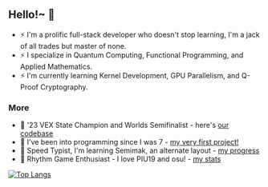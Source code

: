 ## Hello!~ 👋
- ⚡ I'm a prolific full-stack developer who doesn't stop learning, I'm a jack of all trades but master of none.
- ⚡ I specialize in Quantum Computing, Functional Programming, and Applied Mathematics. 
- ⚡ I'm currently learning Kernel Development, GPU Parallelism, and Q-Proof Cryptography.
### More
- 🌟 '23 VEX State Champion and Worlds Semifinalist - here's [our codebase](https://github.com/hiibolt/355V-Development)
- 🌟 I've been into programming since I was 7 - [my very first project!](https://www.khanacademy.org/computer-programming/button-function/6752085105180672)
- 🌟 Speed Typist, I'm learning Semimak, an alternate layout - [my progress](https://monkeytype.com/profile/BoltR6)
- 🌟 Rhythm Game Enthusiast - I love PIU19 and osu! - [my stats](https://osu.ppy.sh/users/18734275)

[![Top Langs](https://github-readme-stats.vercel.app/api/top-langs/?username=hiibolt&langs_count=6&theme=transparent&hide_progress=true)](https://github.com/anuraghazra/github-readme-stats)
<!--
**hiibolt/hiibolt** is a ✨ _special_ ✨ repository because its `README.md` (this file) appears on your GitHub profile.

Here are some ideas to get you started:

- 🔭 I’m currently working on ...
- 🌱 I’m currently learning ...
- 👯 I’m looking to collaborate on ...
- 🤔 I’m looking for help with ...
- 💬 Ask me about ...
- 📫 How to reach me: ...
- 😄 Pronouns: ...
- ⚡ Fun fact: ...
-->
